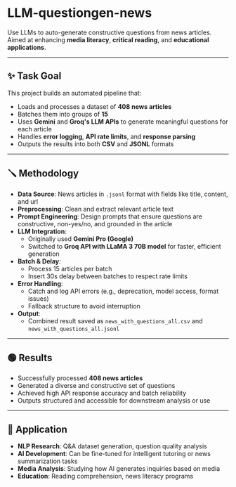 # LLM-questiongen-news

Use LLMs to auto-generate constructive questions from news articles.  
Aimed at enhancing **media literacy**, **critical reading**, and **educational applications**.

---

## ✨ Task Goal

This project builds an automated pipeline that:

- Loads and processes a dataset of **408 news articles**
- Batches them into groups of **15**
- Uses **Gemini** and **Groq's LLM APIs** to generate meaningful questions for each article
- Handles **error logging**, **API rate limits**, and **response parsing**
- Outputs the results into both **CSV** and **JSONL** formats

---

## 🪛 Methodology

- **Data Source**: News articles in `.jsonl` format with fields like title, content, and url  
- **Preprocessing**: Clean and extract relevant article text  
- **Prompt Engineering**: Design prompts that ensure questions are constructive, non-yes/no, and grounded in the article  
- **LLM Integration**:  
  - Originally used **Gemini Pro (Google)**  
  - Switched to **Groq API with LLaMA 3 70B model** for faster, efficient generation  
- **Batch & Delay**:  
  - Process 15 articles per batch  
  - Insert 30s delay between batches to respect rate limits  
- **Error Handling**:  
  - Catch and log API errors (e.g., deprecation, model access, format issues)  
  - Fallback structure to avoid interruption  
- **Output**:  
  - Combined result saved as `news_with_questions_all.csv` and `news_with_questions_all.jsonl`  

---

## 🟢 Results

- Successfully processed **408 news articles**
- Generated a diverse and constructive set of questions
- Achieved high API response accuracy and batch reliability
- Outputs structured and accessible for downstream analysis or use

---

## 🌷 Application

- **NLP Research**: Q&A dataset generation, question quality analysis  
- **AI Development**: Can be fine-tuned for intelligent tutoring or news summarization tasks  
- **Media Analysis**: Studying how AI generates inquiries based on media  
- **Education**: Reading comprehension, news literacy programs
